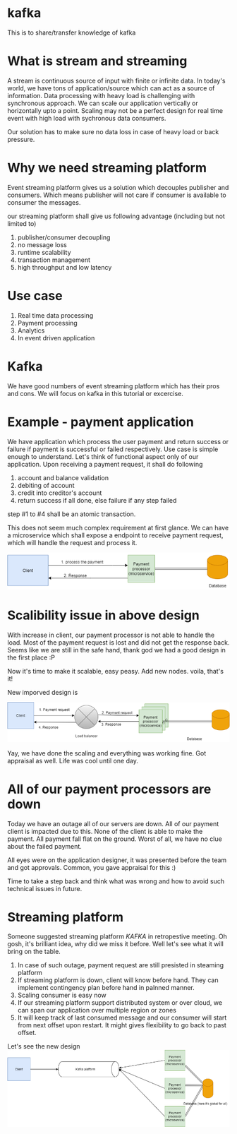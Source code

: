 # kafka

This is to share/transfer knowledge of kafka

# What is stream and streaming
A stream is continuous source of input with finite or infinite data. In today's world, we have tons of application/source which can act as a source of information. Data processing with heavy load is challenging with synchronous approach. We can scale our application vertically or horizontally upto a point. Scaling may not be a perfect design for real time event with high load with sychronous data consumers.

Our solution has to make sure no data loss in case of heavy load or back pressure. 

# Why we need streaming platform
Event streaming platform gives us a solution which decouples publisher and consumers. Which means publisher will not care if consumer is available to consumer the messages.

our streaming platform shall give us following advantage (including but not limited to)
1) publisher/consumer decoupling
2) no message loss
3) runtime scalability
4) transaction management
5) high throughput and low latency

# Use case
1) Real time data processing
2) Payment processing
3) Analytics
4) In event driven application


# Kafka
  We have good numbers of event streaming platform which has their pros and cons. We will focus on kafka in this tutorial or excercise.
  
 
 # Example - payment application
 
 We have application which process the user payment and return success or failure if payment is successful or failed respectively. Use case is simple enough to understand. Let's think of functional aspect only of our application. Upon receiving a payment request, it shall do following
 1) account and balance validation
 2) debiting of account
 3) credit into creditor's account
 4) return success if all done, else failure if any step failed

step #1 to #4 shall be an atomic transaction.

This does not seem much complex requirement at first glance. We can have a microservice which shall expose a endpoint to receive payment request, which will handle the request and process it.
 
 ![](https://github.com/bhattharishbvp/kafka/blob/main/payment_processor_microservice.png)


# Scalibility issue in above design
With increase in client, our payment processor is not able to handle the load. Most of the payment request is lost and did not get the response back. Seems like we are still in the safe hand, thank god we had a good design in the first place :P

Now it's time to make it scalable, easy peasy. Add new nodes. voila, that's it!

New imporved design is

![](https://github.com/bhattharishbvp/kafka/blob/main/payment_processor_microservice_scaling.png)

Yay, we have done the scaling and everything was working fine. Got appraisal as well. Life was cool until one day.

# All of our payment processors are down

Today we have an outage all of our servers are down. All of our payment client is impacted due to this. None of the client is able to make the payment. All payment fall flat on the ground. Worst of all, we have no clue about the failed payment. 

All eyes were on the application designer, it was presented before the team and got approvals. Common, you gave appraisal for this :)

Time to take a step back and think what was wrong and how to avoid such technical issues in future.


# Streaming platform
Someone suggested streaming platform *KAFKA* in retropestive meeting. Oh gosh, it's brilliant idea, why did we miss it before. Well let's see what it will bring on the table.

1. In case of such outage, payment request are still presisted in steaming platform
2. If streaming platform is down, client will know before hand. They can implement contingency plan before hand in palnned manner.
3. Scaling consumer is easy now
4. If our streaming platform support distributed system or over cloud, we can span our application over multiple region or zones
5. It will keep track of last consumed message and our consumer will start from next offset upon restart. It might gives flexibility to go back to past offset.

Let's see the new design
![](https://github.com/bhattharishbvp/kafka/blob/main/payment_processing_with_kafka.png)


